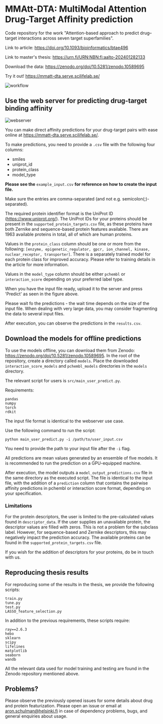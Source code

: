 # MMAtt-DTA: MultiModal Attention Drug-Target Affinity prediction

Code repository for the work "Attention-based approach to predict drug–target interactions across seven target superfamilies".

Link to article: https://doi.org/10.1093/bioinformatics/btae496

Link to master's thesis: https://urn.fi/URN:NBN:fi:aalto-202401282133

Download the data: https://zenodo.org/doi/10.5281/zenodo.10589695

Try it out! https://mmatt-dta.serve.scilifelab.se/


![workflow](https://github.com/AronSchulman/MMAtt-DTA/assets/63584295/542ffe0e-8a78-4f53-82c4-e9efedbbba06)


## Use the web server for predicting drug-target binding affinity

![webserver](https://github.com/user-attachments/assets/e76a6797-19c2-4120-9721-abce30a9d53b)

You can make direct affinity predictions for your drug-target pairs with ease online at https://mmatt-dta.serve.scilifelab.se/.

To make predictions, you need to provide a `.csv` file with the following four columns:
* smiles
* uniprot_id
* protein_class
* model_type

**Please see the** `example_input.csv` **for reference on how to create the input file.**

Make sure the entries are comma-separated (and not e.g. semicolon(;)-separated).

The required protein identifier format is the UniProt ID (https://www.uniprot.org/). The UniProt IDs for your proteins should be present in the `supported_protein_targets.csv` file, as these proteins have both Zernike and sequence-based protein features available. There are 1963 available proteins in total, all of which are human proteins.

Values in the `protein_class` column should be one or more from the following: `[enzyme, epigenetic_regulator, gpcr, ion_channel, kinase, nuclear_receptor, transporter]`. There is a separately trained model for each protein class for improved accuracy. Please refer to training details in the article for more information.

Values in the `model_type` column should be either `pchembl` or `interaction_score` depending on your preferred label type.

When you have the input file ready, upload it to the server and press 'Predict' as seen in the figure above.

Please wait fo the predictions - the wait time depends on the size of the input file. When dealing with very large data, you may consider fragmenting the data to several input files.

After execution, you can observe the predictions in the `results.csv`.



## Download the models for offline predictions

To use the models offline, you can download them from Zenodo: https://zenodo.org/doi/10.5281/zenodo.10589695. In the root of the repository, create a directory called `models`. Place the downloaded `interaction_score_models` and `pchembl_models` directories in the `models` directory.

The relevant script for users is `src/main_user_predict.py`.

Requirements:
```
pandas
numpy
torch
rdkit
```

The input file format is identical to the webserver use case.

Use the following command to run the script:
```
python main_user_predict.py -i /path/to/user_input.csv
```
You need to provide the path to your input file after the `-i` flag.

All predictions are mean values generated by an ensemble of five models. It is recommended to run the prediction on a GPU-equipped machine.

After execution, the model outputs a `model_output_predictions.csv` file in the same directory as the executed script. The file is identical to the input file, with the addition of a `prediction` column that contains the pairwise affinity predictions in pchembl or interaction score format, depending on your specification.


### Limitations

For the protein descriptors, the user is limited to the pre-calculated values found in `descriptor_data`. If the user supplies an unavailable protein, the descriptor values are filled with zeros. This is not a problem for the subclass label. However, for sequence-based and Zernike descriptors, this may negatively impact the prediction accuracy. The available proteins can be found in the `supported_protein_targets.csv` file.

If you wish for the addition of descriptors for your proteins, do be in touch with us.

## Reproducing thesis results

For reproducing some of the results in the thesis, we provide the following scripts:
```
train.py
tune.py
test.py
LASSO_feature_selection.py
```
In addition to the previous requirements, these scripts require:
```
ray==2.6.3
hebo
sklearn
scipy
lifelines
matplotlib
seaborn
wandb
```
All the relevant data used for model training and testing are found in the Zenodo repository mentioned above.

## Problems?

Please observe the previously opened issues for some details about drug and protein featurization.
Please open an issue or email at aron.schulman@helsinki.fi in case of dependency problems, bugs, and general enquiries about usage.
